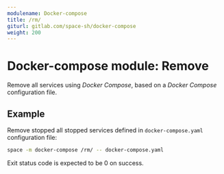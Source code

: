 ```yaml
---
modulename: Docker-compose
title: /rm/
giturl: gitlab.com/space-sh/docker-compose
weight: 200
---
```

# Docker-compose module: Remove

Remove all services using _Docker Compose_, based on a _Docker Compose_ configuration file.


## Example

Remove stopped all stopped services defined in `docker-compose.yaml` configuration file:
```sh
space -m docker-compose /rm/ -- docker-compose.yaml
```

Exit status code is expected to be 0 on success.
